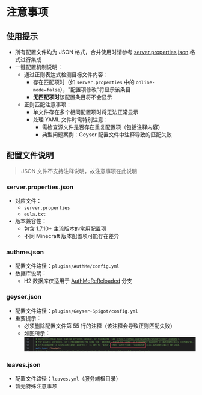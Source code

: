 # 注意事项

## 使用提示

- 所有配置文件均为 JSON 格式，合并使用时请参考 [server.properties.json](./fastconfig/server.properties.json) 格式进行集成
- 一键配置机制说明：
  - 通过正则表达式检测目标文件内容：
    - 存在匹配项时（如 `server.properties` 中的 `online-mode=false`），"配置项修改"将显示该条目
    - **无匹配项时**该配置条目将不会显示
  - 正则匹配注意事项：
    - 单文件存在多个相同配置项时将无法正常显示
    - 处理 YAML 文件时需特别注意：
      - 需检查源文件是否存在重复配置项（包括注释内容）
      - 典型问题案例：Geyser 配置文件中注释导致的匹配失败

## 配置文件说明

> JSON 文件不支持注释说明，故注意事项在此说明

### server.properties.json

- 对应文件：
  - `server.properties`
  - `eula.txt`
- 版本兼容性：
  - 包含 1.7.10+ 主流版本的常用配置项
  - 不同 Minecraft 版本配置项可能存在差异

### authme.json

- 配置文件路径：`plugins/AuthMe/config.yml`
- 数据库说明：
  - H2 数据库仅适用于 [AuthMeReReloaded](https://github.com/HaHaWTH/AuthMeReReloaded) 分支

### geyser.json

- 配置文件路径：`plugins/Geyser-Spigot/config.yml`
- 重要提示：
  - 必须删除配置文件第 55 行的注释（该注释会导致正则匹配失败）
  - 如图所示：
    ![Geyser 配置文件问题示例](image/geyser1.png)

### leaves.json

- 配置文件路径：`leaves.yml`（服务端根目录）
- 暂无特殊注意事项
